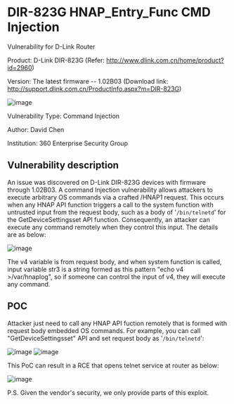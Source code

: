 # DIR-823G HNAP_Entry_Func CMD Injection 
Vulnerability for D-Link Router

Product: D-Link DIR-823G  (Refer: http://www.dlink.com.cn/home/product?id=2960)

Version: The latest firmware -- 1.02B03 (Download link: http://support.dlink.com.cn/ProductInfo.aspx?m=DIR-823G)

![image](https://github.com/leonW7/D-Link/blob/master/4.png)

Vulnerability Type: Command Injection

Author: David Chen

Institution: 360 Enterprise Security Group

Vulnerability description
-------------------------
An issue was discovered on D-Link DIR-823G devices with firmware through 1.02B03. A command Injection vulnerability allows attackers to execute arbitrary OS commands via a crafted /HNAP1 request. This occurs when any HNAP API function triggers a call to the system function with untrusted input from the request body, such as a body of '`/bin/telnetd`' for the GetDeviceSettingsset API function. Consequently, an attacker can execute any command remotely when they control this input. The details are as below:

![image](https://github.com/leonW7/D-Link/blob/master/2-1.png)

The v4 variable is from request body, and when system function is called, input variable str3 is a string formed as this pattern "echo v4 >/var/hnaplog", so if someone can control the input of v4, they will execute any command.

POC
-------------------------

Attacker just need to call any HNAP API fuction remotely that is formed with request body embedded OS commands. For example, you can call "GetDeviceSettingsset" API and set request body as '`/bin/telnetd`':

![image](https://github.com/leonW7/D-Link/blob/master/2-2.png)
![image](https://github.com/leonW7/D-Link/blob/master/2-3.png)

This PoC can result in a RCE that opens telnet service at router as below:

![image](https://github.com/leonW7/D-Link/blob/master/2-4.png)

P.S. Given the vendor's security, we only provide parts of this exploit.
